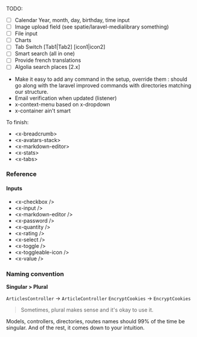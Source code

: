 TODO:

* [ ] Calendar Year, month, day, birthday, time input
* [ ] Image upload field (see spatie/laravel-medialibrary something)
* [ ] File input
* [ ] Charts
* [ ] Tab Switch [Tab1|Tab2] [icon1|icon2]
* [ ] Smart search (all in one)
* [ ] Provide french translations 
 * [ ] Algolia search places [2.x]
 * Make it easy to add any command in the setup, override them : should go along with the laravel improved commands with directories matching our structure.
 * Email verification when updated (listener)
 * x-context-menu based on x-dropdown
* x-container ain't smart


To finish:

* \<x-breadcrumb>
* \<x-avatars-stack>
* \<x-markdown-editor>
* \<x-stats>
* \<x-tabs>

### Reference

#### Inputs

* \<x-checkbox />
* \<x-input />
* \<x-markdown-editor />
* \<x-password />
* \<x-quantity />
* \<x-rating />
* \<x-select />
* \<x-toggle />
* \<x-toggleable-icon />
* \<x-value />

### Naming convention
 
**Singular > Plural**

`ArticlesController` -> `ArticleController`
`EncryptCookies` -> `EncryptCookies`
> Sometimes, plural makes sense and it's okay to use it.

Models, controllers, directories, routes names should 99% of the time be singular.
And of the rest, it comes down to your intuition.

